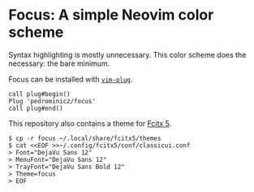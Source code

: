 # Focus: A simple Neovim color scheme

Syntax highlighting is mostly unnecessary. This color scheme does the necessary: the bare minimum.

Focus can be installed with [`vim-plug`][1].

    call plug#begin()
    Plug 'pedrominicz/focus'
    call plug#end()

This repository also contains a theme for [Fcitx 5][2].

    $ cp -r focus ~/.local/share/fcitx5/themes
    $ cat <<EOF >>~/.config/fcitx5/conf/classicui.conf
    > Font="DejaVu Sans 12"
    > MenuFont="DejaVu Sans 12"
    > TrayFont="DejaVu Sans Bold 12"
    > Theme=focus
    > EOF

[1]: https://github.com/junegunn/vim-plug
[2]: https://fcitx-im.org/wiki/Fcitx_5
